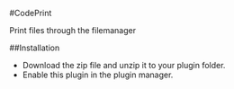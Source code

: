 #CodePrint

Print files through the filemanager

##Installation

- Download the zip file and unzip it to your plugin folder.
- Enable this plugin in the plugin manager.